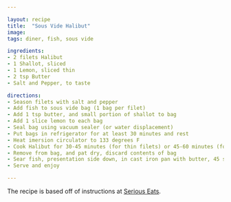 ```yaml
---

layout: recipe
title:  "Sous Vide Halibut"
image: 
tags: diner, fish, sous vide

ingredients:
- 2 filets Halibut
- 1 Shallot, sliced
- 1 Lemon, sliced thin
- 2 tsp Butter
- Salt and Pepper, to taste

directions:
- Season filets with salt and pepper
- Add fish to sous vide bag (1 bag per filet)
- Add 1 tsp butter, and small portion of shallot to bag
- Add 1 slice lemon to each bag
- Seal bag using vacuum sealer (or water displacement)
- Put bags in refrigerator for at least 30 minutes and rest
- Heat imersion circulator to 133 degrees F
- Cook Halibut for 30-45 minutes (for thin filets) or 45-60 minutes (for thick filets)
- Remove from bag, and pat dry, discard contents of bag
- Sear fish, presentation side down, in cast iron pan with butter, 45 seconds per side
- Serve and enjoy

---
```


The recipe is based off of instructions at [Serious Eats](https://www.seriouseats.com/2016/09/food-lab-complete-guide-to-sous-vide-halibut.html).
